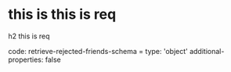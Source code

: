 # this is this is req

h2 this is req

code:
    retrieve-rejected-friends-schema =
  type: 'object'
  additional-properties: false


